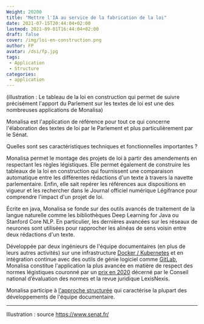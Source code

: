 ```yaml
---
Weight: 20200
title: "Mettre l'IA au service de la fabrication de la loi"
date: 2021-07-15T20:44:04+02:00
lastmod: 2021-09-01T16:44:04+02:00
draft: false
cover: /img/loi-en-construction.png
author: FP
avatar: /dsi/fp.jpg
tags:
 - Application
 - Structure
categories:
 - application
---
```


(illustration : Le tableau de la loi en construction qui permet de suivre
précisément l'apport du Parlement sur les textes de loi est une des nombreuses
applications de Monalisa)

Monalisa est l'application de référence pour tout ce qui concerne l'élaboration
des textes de loi par le Parlement et plus particulièrement par le Sénat.

Quelles sont ses caractéristiques techniques et fonctionnelles importantes ?

<!--more-->
Monalisa permet le montage des projets de loi à partir des amendements en
respectant les règles légistiques. Elle permet également de construire les
tableaux de la loi en construction qui fournissent une comparaison automatique
entre les différentes rédactions d'un texte à travers la navette parlementaire.
Enfin, elle sait repérer les références aux dispositions en vigueur et les
rechercher dans le Journal officiel numérique Légifrance pour comprendre
l'impact d'un projet de loi.

Écrite en java, Monalisa se fonde sur des outils avancés de traitement de la
langue naturelle comme les bibliothèques Deep Learning for Java ou Stanford
Core NLP. En particulier, les dernières avancées sur les réseaux de neurones
sont utilisées pour rapprocher les alinéas de sens voisin entre deux rédactions
d'un texte.

Développée par deux ingénieurs de l'équipe documentaires (en plus de leurs
autres activités) sur une infrastructure [Docker / Kubernetes](/posts/docker/) et en
intégration continue avec des outils de génie logiciel comme
[GitLab](/posts/gitlab/), Monalisa constitue l'application la plus avancée en
matière de respect des normes légistiques couronné par un
[prix en 2020](/posts/prix2020/) décerné par le Conseil national d’évaluation des
normes et la revue juridique LexisNexis.

Monalisa participe à [l'approche structurée](/posts/structure/) qui caractérise
la plupart des développements de l'équipe documentaire.

---
Illustration : source https://www.senat.fr/